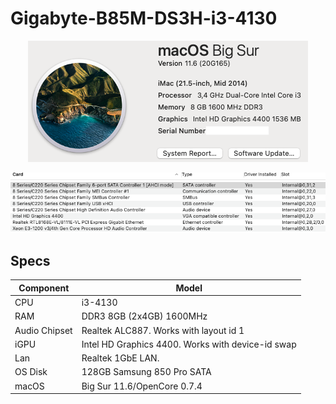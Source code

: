 # Gigabyte-B85M-DS3H-i3-4130
 <p align="center">
  <img src="Images/AboutThisMac.png" align=center">
 </p>
 <p align="center">
  <img src="Images/PCI.png" align=center">
 </p>

## Specs
 | **Component** | **Model** |
| ------------- | --------- |
| CPU | i3-4130 |
| RAM | DDR3 8GB (2x4GB) 1600MHz |
| Audio Chipset | Realtek ALC887. Works with layout id 1 |
| iGPU | Intel HD Graphics 4400. Works with device-id swap |
| Lan |  Realtek 1GbE LAN. |
| OS Disk | 128GB Samsung 850 Pro SATA |
| macOS | Big Sur 11.6/OpenCore 0.7.4 |
